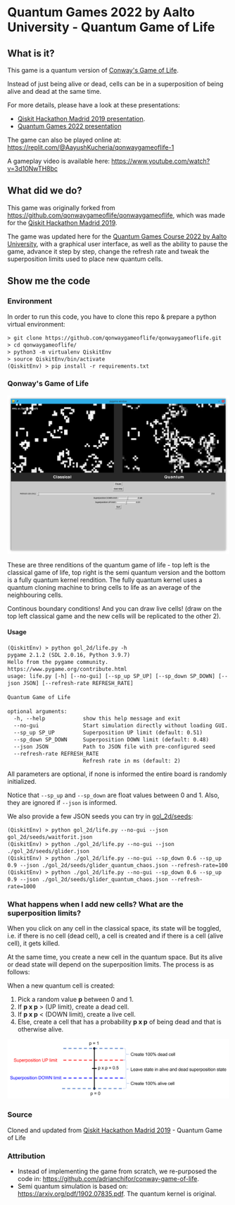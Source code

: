 # Quantum Games 2022 by Aalto University - Quantum Game of Life

## What is it?

This game is a quantum version of [Conway's Game of Life](https://en.wikipedia.org/wiki/Conway%27s_Game_of_Life).

Instead of just being alive or dead, cells can be in a superposition of being alive and dead at the same time.

For more details, please have a look at these presentations:

* [Qiskit Hackathon Madrid 2019 presentation](presentation/n_dimensional_quantum_game_of_life.pdf).
* [Quantum Games 2022 presentation](presentation/QG_Quantum_GOL_v2.pdf)

The game can also be played online at: https://replit.com/@AayushKucheria/qonwaygameoflife-1

A gameplay video is available here: https://www.youtube.com/watch?v=3d10NwTH8bc

## What did we do?

This game was originally forked from https://github.com/qonwaygameoflife/qonwaygameoflife, which was made for the [Qiskit Hackathon Madrid 2019](https://madrid.qiskit.camp/).

The game was updated here for the [Quantum Games Course 2022 by Aalto University](https://quantumgames.aalto.fi/), with a graphical user interface, as well as the ability to pause the game, advance it step by step, change the refresh rate and tweak the superposition limits used to place new quantum cells.

## Show me the code

### Environment

In order to run this code, you have to clone this repo & prepare a python virtual environment:

```
> git clone https://github.com/qonwaygameoflife/qonwaygameoflife.git
> cd qonwaygameoflife/
> python3 -m virtualenv QiskitEnv
> source QiskitEnv/bin/activate
(QiskitEnv) > pip install -r requirements.txt
```

### Qonway's Game of Life

![Qonway's Game of Life](images/screenshot-quantum-game-of-life.png)

These are three renditions of the quantum game of life - top left is the classical game of life, top right is the semi quantum version
and the bottom is a fully quantum kernel rendition. The fully quantum kernel uses a quantum cloning machine to bring cells to life as an average of the neighbouring cells.

Continous boundary conditions! And you can draw live cells! (draw on the top left classical game and the new cells will be replicated to the other 2).

#### Usage

```
(QiskitEnv) > python gol_2d/life.py -h
pygame 2.1.2 (SDL 2.0.16, Python 3.9.7)
Hello from the pygame community. https://www.pygame.org/contribute.html
usage: life.py [-h] [--no-gui] [--sp_up SP_UP] [--sp_down SP_DOWN] [--json JSON] [--refresh-rate REFRESH_RATE]

Quantum Game of Life

optional arguments:
  -h, --help            show this help message and exit
  --no-gui              Start simulation directly without loading GUI.
  --sp_up SP_UP         Superposition UP limit (default: 0.51)
  --sp_down SP_DOWN     Superposition DOWN limit (default: 0.48)
  --json JSON           Path to JSON file with pre-configured seed
  --refresh-rate REFRESH_RATE
                        Refresh rate in ms (default: 2)
```

All parameters are optional, if none is informed the entire board is randomly initialized.

Notice that `--sp_up` and `--sp_down` are float values between 0 and 1. Also, they are ignored if `--json` is informed.

We also provide a few JSON seeds you can try in [gol_2d/seeds](gol_2d/seeds):

```
(QiskitEnv) > python gol_2d/life.py --no-gui --json gol_2d/seeds/waitforit.json
(QiskitEnv) > python ./gol_2d/life.py --no-gui --json ./gol_2d/seeds/glider.json
(QiskitEnv) > python ./gol_2d/life.py --no-gui --sp_down 0.6 --sp_up 0.9 --json ./gol_2d/seeds/glider_quantum_chaos.json --refresh-rate=100
(QiskitEnv) > python ./gol_2d/life.py --no-gui --sp_down 0.6 --sp_up 0.9 --json ./gol_2d/seeds/glider_quantum_chaos.json --refresh-rate=1000
```

### What happens when I add new cells? What are the superposition limits?

When you click on any cell in the classical space, its state will be toggled, i.e. if there is no cell (dead cell), a cell is created and if there is a cell (alive cell), it gets killed.

At the same time, you create a new cell in the quantum space. But its alive or dead state will depend on the superposition limits.
The process is as follows:

When a new quantum cell is created:
1. Pick a random value **p** between 0 and 1.
1. If **p x p** > (UP limit), create a dead cell.
1. If **p x p** < (DOWN limit), create a live cell.
1. Else, create a cell that has a probability **p x p** of being dead and that is otherwise alive.

![Superposition limits explanation](images/superposition_limits_v4.png)

### Source

Cloned and updated from [Qiskit Hackathon Madrid 2019](https://madrid.qiskit.camp/) - Quantum Game of Life

### Attribution

* Instead of implementing the game from scratch, we re-purposed the code in: https://github.com/adrianchifor/conway-game-of-life.
* Semi quantum simulation is based on: https://arxiv.org/pdf/1902.07835.pdf. The quantum kernel is original.


